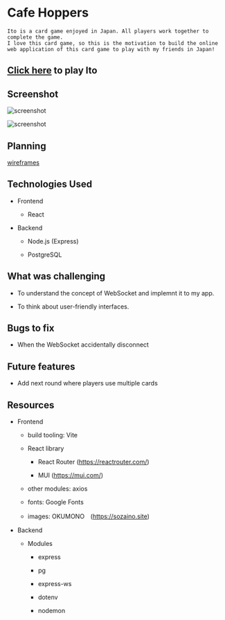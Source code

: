 # Cafe Hoppers

```
Ito is a card game enjoyed in Japan. All players work together to complete the game.
I love this card game, so this is the motivation to build the online web application of this card game to play with my friends in Japan!
```

## [Click here](https://ito-product.onrender.com/) to play Ito

## Screenshot

![screenshot](/screenshot/aaa.png)

![screenshot](/screenshot/bbb.png)

## Planning

[wireframes](https://whimsical.com/ito-YQANnU7v3MrNvSAsngWuZx)

## Technologies Used

- Frontend 

  - React
  
- Backend

  - Node.js (Express)

  - PostgreSQL

## What was challenging

- To understand the concept of WebSocket and implemnt it to my app.

- To think about user-friendly interfaces.

## Bugs to fix

- When the WebSocket accidentally disconnect 

## Future features

- Add next round where players use multiple cards

## Resources

- Frontend

  - build tooling: Vite

  - React library

    - React Router (https://reactrouter.com/)

    - MUI (https://mui.com/)

  - other modules: axios

  - fonts: Google Fonts

  - images: OKUMONO　(https://sozaino.site)

- Backend

  - Modules

    - express

    - pg

    - express-ws

    - dotenv

    - nodemon